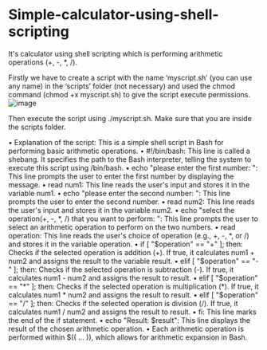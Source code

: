# Simple-calculator-using-shell-scripting

It's calculator using shell scripting which is performing arithmetic operations (+, -, *, /).

Firstly we have to create a script with the name ‘myscript.sh’ (you can use any name) in the ‘scripts’ folder (not necessary) and used the chmod command (chmod +x myscript.sh) to give the script execute permissions.
![image](https://github.com/user-attachments/assets/a155be0b-1832-4aa2-b692-bc3c4a52b89c)

Then execute the script using ./myscript.sh. Make sure that you are inside the scripts folder.

•	Explanation of the script:
This is a simple shell script in Bash for performing basic arithmetic operations.
•	#!/bin/bash: This line is called a shebang. It specifies the path to the Bash interpreter, telling the system to execute this script using /bin/bash.
•	echo "please enter the first number: ": This line prompts the user to enter the first number by displaying the message.
•	read num1: This line reads the user's input and stores it in the variable num1.
•	echo "please enter the second number: ": This line prompts the user to enter the second number.
•	read num2: This line reads the user's input and stores it in the variable num2.
•	echo "select the operation(+, -, *, /) that you want to perform: ": This line prompts the user to select an arithmetic operation to perform on the two numbers.
•	read operation: This line reads the user's choice of operation (e.g., +, -, *, or /) and stores it in the variable operation.
•	if [ "$operation" == "+" ]; then: Checks if the selected operation is addition (+). If true, it calculates num1 + num2 and assigns the result to the variable result.
•	elif [ "$operation" == "-" ]; then: Checks if the selected operation is subtraction (-). If true, it calculates num1 - num2 and assigns the result to result.
•	elif [ "$operation" == "*" ]; then: Checks if the selected operation is multiplication (*). If true, it calculates num1 * num2 and assigns the result to result.
•	elif [ "$operation" == "/" ]; then: Checks if the selected operation is division (/). If true, it calculates num1 / num2 and assigns the result to result.
•	fi: This line marks the end of the if statement.
•	echo "Result: $result": This line displays the result of the chosen arithmetic operation.
•	Each arithmetic operation is performed within $(( ... )), which allows for arithmetic expansion in Bash.





